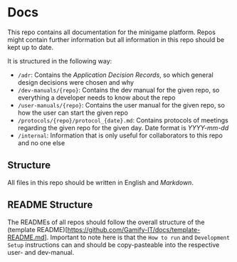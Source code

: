 # Docs

This repo contains all documentation for the minigame platform. Repos might contain further information but all information in this repo should be kept up to date.

It is structured in the following way:
- `/adr`: Contains the _Application Decision Records_, so which general design decisions were chosen and why
- `/dev-manuals/{repo}`: Contains the dev manual for the given repo, so everything a developer needs to know about the repo
- `/user-manuals/{repo}`: Contains the user manual for the given repo, so how the user can start the given repo
- `/protocols/{repo}/protocol_{date}.md`: Contains protocols of meetings regarding the given repo for the given day. Date format is _YYYY-mm-dd_
- `/internal`: Information that is only useful for collaborators to this repo and no one else

## Structure
All files in this repo should be written in English and _Markdown_.

## README Structure
The READMEs of all repos should follow the overall structure of the (template README)[https://github.com/Gamify-IT/docs/template-README.md].
Important to note here is that the `How to run` and `Development Setup` instructions can and should be copy-pasteable into the respective user- and dev-manual.



